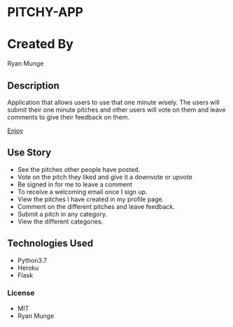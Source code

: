 # PITCHY-APP

# Created By

Ryan Munge

## Description

Application that allows users to use that one minute wisely. The users will submit their one minute pitches and other users will vote on them and leave comments to give their feedback on them.

[Enjoy](https://pitchy2.herokuapp.com/)

## Use Story

* See the pitches other people have posted.
* Vote on the pitch they liked and give it a downvote or upvote
* Be signed in for me to leave a comment
* To receive a welcoming email once I sign up.
* View the pitches I have created in my profile page.
* Comment on the different pitches and leave feedback.
* Submit a pitch in any category.
* View the different categories.

## Technologies Used 

* Python3.7
* Heroku 
* Flask 

### License 

* MIT
* Ryan Munge